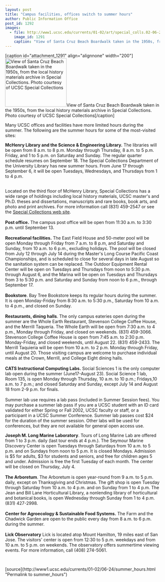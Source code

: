 ```yaml
---
layout: post
title: "Campus facilities, offices switch to summer hours"
author: Public Information Office
post_id: 1292
images:
  - file: http://www1.ucsc.edu/currents/01-02/art/special_colls.02-06-24.200.jpg
    image_id: 1291
    caption: "View of Santa Cruz Beach Boardwalk taken in the 1950s, from the local history materials archive in Special Collections. Photo courtesy of UCSC Special Collections"
---
```


[caption id="attachment_1291" align="alignnone" width="200"]<a href="http://localhost/mysite/wp-content/uploads/2002/06/special_colls.02-06-24.200.jpg"><img class="size-full wp-image-1291" src="http://localhost/mysite/wp-content/uploads/2002/06/special_colls.02-06-24.200.jpg" alt="View of Santa Cruz Beach Boardwalk taken in the 1950s, from the local history materials archive in Special Collections. Photo courtesy of UCSC Special Collections" width="200" height="158" /></a>View of Santa Cruz Beach Boardwalk taken in the 1950s, from the local history materials archive in Special Collections. Photo courtesy of UCSC Special Collections[/caption]
<p>
  Many UCSC offices and facilities have more limited hours during the summer. The following are the summer hours for some of the most-visited sites:
</p>
<p>
  <b>McHenry Library and the Science &amp; Engineering Library.</b> The libraries will be open from 8 a.m. to 8 p.m. Monday through Thursday, 8 a.m. to 5 p.m. Friday, and 1 to 5 p.m. on Saturday and Sunday. The regular quarter schedule resumes on September 18. The Special Collections Department of the University Library has new summer hours. From June 17 through September 6, it will be open Tuesdays, Wednesdays, and Thursdays from 1 to 4 p.m.<br>
</p><br>
Located on the third floor of McHenry Library, Special Collections has a wide range of holdings including local history materials, UCSC master's and Ph.D. theses and dissertations, manuscripts and rare books, book arts, and photo and print archives. For more information call (831) 459-2547 or see the <a href="http://library.ucsc.edu/speccoll/">Special Collections web site</a>. <b><br>
<br>
Post office.</b> The campus post office will be open from 11:30 a.m. to 3:30 p.m. until September 13.<br>
<br>
<b>Recreational facilities.</b> The East Field House and 50-meter pool will be open Monday through Friday from 7 a.m. to 8 p.m, and Saturday and Sunday, from 10 a.m. to 6 p.m., excluding holidays. The pool will be closed from July 12 through July 14 during the Master's Long Course Pacific Coast Championships, and is scheduled to close for several days in late August so the sanitation system can be replaced. The Outdoor Equipment Rental Center will be open on Tuesdays and Thursdays from noon to 5:30 p.m. through August 6, and the Marina will be open on Tuesdays and Thursdays from 3 to 5:30 p.m. and Saturday and Sunday from noon to 6 p.m., through September 17.<br>
<br>
<b>Bookstore</b>. Bay Tree Bookstore keeps its regular hours during the summer. It is open Monday-Friday from 8:30 a.m. to 5:30 p.m., Saturday from 10 a.m. to 4 p.m., and closed on Sunday.<br>
<br>
<b>Restaurants, dining halls</b>. The only campus eateries open during the summer are the Whole Earth Restaurant, Stevenson College Coffee House, and the Merrill Taqueria. The Whole Earth will be open from 7:30 a.m. to 4 p.m., Monday through Friday, and closed on weekends. (831) 459-3066. Stevenson College Coffee House is open from 7:45 a.m. to 2:30 p.m. Monday-Friday, and closed weekends, until August 22. (831) 459-2433. The Merrill Taquieria will be open from 10 a.m. to 2 p.m. Monday through Friday, until August 20. Those visiting campus are welcome to purchase individual meals at the Crown, Merrill, and College Eight dining halls.<br>
<br>
<b>CATS Instructional Computing Labs.</b> Social Sciences 1 is the only computer lab open during the summer (June17-August 23). Social Science 1 lab, Room 135, is open Monday through Thursday, 10 a.m. to 10 p.m.; Fridays,10 a.m. to 7 p.m.; and closed Saturday and Sunday, except July 14 and August 18 from 2-9 p.m. for finals.<b><br>
<br></b>Summer lab use requires a lab pass (included in Summer Session fees). You may purchase a summer lab pass if you are a UCSC student with an ID card validated for either Spring or Fall 2002, UCSC faculty or staff, or a participant in a UCSC Summer Conference. Summer lab passes cost $24 for the duration of the summer session. Other labs will be used for conferences, but they are not available for general open access use.<b><br></b>
<p>
  <b>Joseph M. Long Marine Laboratory</b>. Tours of Long Marine Lab are offered from 1 to 3 p.m. daily (last tour ends at 4 p.m.). The Seymour Marine Discovery Center is open Tuesdays through Saturdays from 10 a.m. to 5 p.m. and on Sundays from noon to 5 p.m. It is closed Mondays. Admission is $5 for adults, $3 for students and seniors, and free for children ages 5 and under. Admission is free the first Tuesday of each month. The center will be closed on Thursday, July 4.<br>
  <br>
  <b>The Arboretum</b>. The Arboretum is open year-round from 9 a.m. to 5 p.m. daily, except on Thanksgiving and Christmas. The gift shop is open Tuesday through Saturday from 10 a.m. to 4 p.m. and on Sunday from 1 to 4 p.m. The Jean and Bill Lane Horticultural Library, a nonlending library of horticultural and botanical books, is open Wednesday through Sunday from 1 to 4 p.m. (831) 427-2998.<br>
  <br>
  <b>Center for Agroecology &amp; Sustainable Food Systems.</b> The Farm and the Chadwick Garden are open to the public every day from 8 a.m. to 6 p.m. during the summer.<br>
  <br>
  <b>Lick Observatory</b> Lick is located atop Mount Hamilton, 19 miles east of San Jose. The visitors' center is open from 12:30 to 5 p.m. weekdays and from 10 a.m. to 5 p.m. on weekends. The observatory offers summertime viewing events. For more information, call (408) 274-5061.
</p>
<p>
  <br>

</p>
<p>

</p>
[source](http://www1.ucsc.edu/currents/01-02/06-24/summer_hours.html "Permalink to summer_hours")
